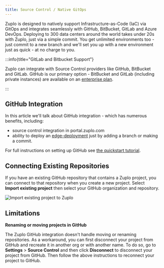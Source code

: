 ```yaml
---
title: Source Control / Native GitOps
---
```


Zuplo is designed to natively support Infrastructure-as-Code (IaC) via GitOps
and integrates seamlessly with GitHub, BitBucket, GitLab and Azure DevOps.
Deploying to 300 data centers around the world takes under 20s with Zuplo, just
via a simple commit. You get unlimited environments too - just commit to a new
branch and we'll set you up with a new environment just as quick - at no charge
to you.

:::info{title="GitLab and Bitbucket Support"}

Zuplo can integrate with Source Control providers like GitHub, BitBucket and
GitLab. GitHub is our primary option - BitBucket and GitLab (including private
instances) are available on an [enterprise plan](https://zuplo.com/pricing).

:::

## GitHub Integration

In this article we'll talk about GitHub integration - which has numerous
benefits, including:

- source control integration in portal.zuplo.com
- ability to deploy an [edge-deployment](../articles/environments.md) just by
  adding a branch or making a commit.

For full instructions on setting up GitHub see
[the quickstart tutorial](../articles/step-4-deploying-to-the-edge.mdx).

## Connecting Existing Repositories

If you have an existing GitHub repository that contains a Zuplo project, you can
connect to that repository when you create a new project. Select **Import
existing project** then select your GitHub organization and repository.

![Import existing project to Zuplo](../../public/media/source-control/image-1.png)

## Limitations

**Renaming or moving projects in GitHub**

The Zuplo GitHub integration doesn't handle moving or renaming repositories. As
a workaround, you can first disconnect your project from GitHub and recreate it
in another org or with another name. To do so, go to **Settings** > **Source
Control** and then click **Disconnect** to disconnect your project from GitHub.
Then follow the above instructions to reconnect your project to GitHub.

